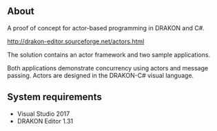 ## About

A proof of concept for actor-based programming in DRAKON and C#.

http://drakon-editor.sourceforge.net/actors.html

The solution contains an actor framework and two sample applications.

Both applications demonstrate concurrency using actors and message passing.
Actors are designed in the DRAKON-C# visual language.

## System requirements

- Visual Studio 2017
- DRAKON Editor 1.31
